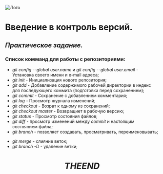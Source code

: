 ![Лого](git.png)
# **Введение в контроль версий.**
## *Практическое задание.*
### Список комманд для работы с репозиториями:
+ *git config --global user.name* и *git config --global user.email* - Установка своего имени и e-mail адреса;
+ *git init* - Инициализация нового репозитория;
+ *git add* - Добавление содержимого рабочей директории в индекс для последующего коммита (подготовка перед сохранением);
+ *git commit* - Сохранение с добавлением комментария;
+ *git log* - Просмотр журнала изменений;
+ *git checkout* - Возрат к одному из сохранений;
+ *git checkout master* - Возвращиет в рабочую версию;
+ *git status* - Просмотр состояния файлов;
+ *git diff* - просмотр изменений между *commit* и настоящим состоянием файла;
+ *git branch* - позволяет создавать, просматривать, переименовывать;
* *git merge* - слияние веток;
* *git branch -D* - удаление ветки;
# $$THE END$$

